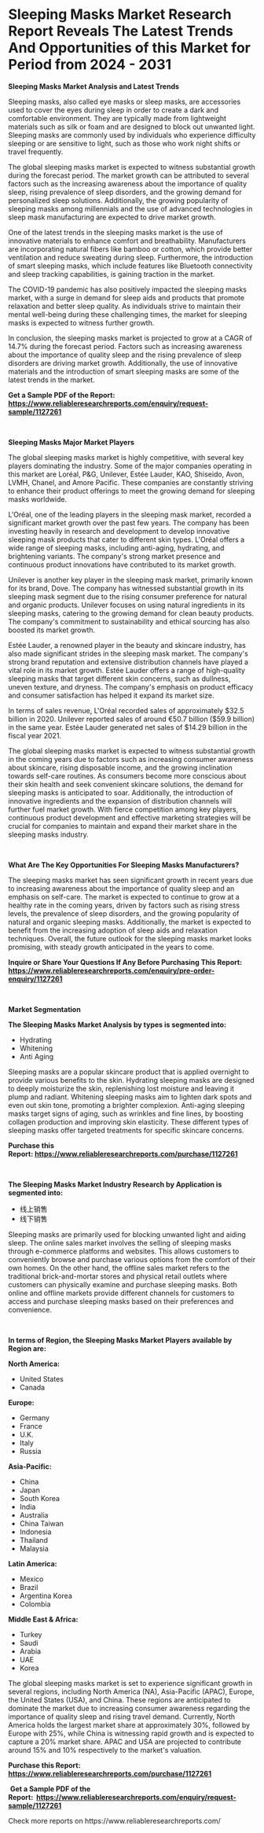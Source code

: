 <p><h1>Sleeping Masks Market Research Report Reveals The Latest Trends And Opportunities of this Market for Period from 2024 - 2031</h1></p><p><strong>Sleeping Masks Market Analysis and Latest Trends</strong></p>
<p><p>Sleeping masks, also called eye masks or sleep masks, are accessories used to cover the eyes during sleep in order to create a dark and comfortable environment. They are typically made from lightweight materials such as silk or foam and are designed to block out unwanted light. Sleeping masks are commonly used by individuals who experience difficulty sleeping or are sensitive to light, such as those who work night shifts or travel frequently.</p><p>The global sleeping masks market is expected to witness substantial growth during the forecast period. The market growth can be attributed to several factors such as the increasing awareness about the importance of quality sleep, rising prevalence of sleep disorders, and the growing demand for personalized sleep solutions. Additionally, the growing popularity of sleeping masks among millennials and the use of advanced technologies in sleep mask manufacturing are expected to drive market growth.</p><p>One of the latest trends in the sleeping masks market is the use of innovative materials to enhance comfort and breathability. Manufacturers are incorporating natural fibers like bamboo or cotton, which provide better ventilation and reduce sweating during sleep. Furthermore, the introduction of smart sleeping masks, which include features like Bluetooth connectivity and sleep tracking capabilities, is gaining traction in the market.</p><p>The COVID-19 pandemic has also positively impacted the sleeping masks market, with a surge in demand for sleep aids and products that promote relaxation and better sleep quality. As individuals strive to maintain their mental well-being during these challenging times, the market for sleeping masks is expected to witness further growth.</p><p>In conclusion, the sleeping masks market is projected to grow at a CAGR of 14.7% during the forecast period. Factors such as increasing awareness about the importance of quality sleep and the rising prevalence of sleep disorders are driving market growth. Additionally, the use of innovative materials and the introduction of smart sleeping masks are some of the latest trends in the market.</p></p>
<p><strong>Get a Sample PDF of the Report:&nbsp; <a href="https://www.reliableresearchreports.com/enquiry/request-sample/1127261">https://www.reliableresearchreports.com/enquiry/request-sample/1127261</a></strong></p>
<p>&nbsp;</p>
<p><strong>Sleeping Masks Major Market Players</strong></p>
<p><p>The global sleeping masks market is highly competitive, with several key players dominating the industry. Some of the major companies operating in this market are Loréal, P&G, Unilever, Estée Lauder, KAO, Shiseido, Avon, LVMH, Chanel, and Amore Pacific. These companies are constantly striving to enhance their product offerings to meet the growing demand for sleeping masks worldwide.</p><p>L'Oréal, one of the leading players in the sleeping mask market, recorded a significant market growth over the past few years. The company has been investing heavily in research and development to develop innovative sleeping mask products that cater to different skin types. L'Oréal offers a wide range of sleeping masks, including anti-aging, hydrating, and brightening variants. The company's strong market presence and continuous product innovations have contributed to its market growth.</p><p>Unilever is another key player in the sleeping mask market, primarily known for its brand, Dove. The company has witnessed substantial growth in its sleeping mask segment due to the rising consumer preference for natural and organic products. Unilever focuses on using natural ingredients in its sleeping masks, catering to the growing demand for clean beauty products. The company's commitment to sustainability and ethical sourcing has also boosted its market growth.</p><p>Estée Lauder, a renowned player in the beauty and skincare industry, has also made significant strides in the sleeping mask market. The company's strong brand reputation and extensive distribution channels have played a vital role in its market growth. Estée Lauder offers a range of high-quality sleeping masks that target different skin concerns, such as dullness, uneven texture, and dryness. The company's emphasis on product efficacy and consumer satisfaction has helped it expand its market size.</p><p>In terms of sales revenue, L'Oréal recorded sales of approximately $32.5 billion in 2020. Unilever reported sales of around €50.7 billion ($59.9 billion) in the same year. Estée Lauder generated net sales of $14.29 billion in the fiscal year 2021.</p><p>The global sleeping masks market is expected to witness substantial growth in the coming years due to factors such as increasing consumer awareness about skincare, rising disposable income, and the growing inclination towards self-care routines. As consumers become more conscious about their skin health and seek convenient skincare solutions, the demand for sleeping masks is anticipated to soar. Additionally, the introduction of innovative ingredients and the expansion of distribution channels will further fuel market growth. With fierce competition among key players, continuous product development and effective marketing strategies will be crucial for companies to maintain and expand their market share in the sleeping masks industry.</p></p>
<p>&nbsp;</p>
<p><strong>What Are The Key Opportunities For Sleeping Masks Manufacturers?</strong></p>
<p><p>The sleeping masks market has seen significant growth in recent years due to increasing awareness about the importance of quality sleep and an emphasis on self-care. The market is expected to continue to grow at a healthy rate in the coming years, driven by factors such as rising stress levels, the prevalence of sleep disorders, and the growing popularity of natural and organic sleeping masks. Additionally, the market is expected to benefit from the increasing adoption of sleep aids and relaxation techniques. Overall, the future outlook for the sleeping masks market looks promising, with steady growth anticipated in the years to come.</p></p>
<p><strong>Inquire or Share Your Questions If Any Before Purchasing This Report: <a href="https://www.reliableresearchreports.com/enquiry/pre-order-enquiry/1127261">https://www.reliableresearchreports.com/enquiry/pre-order-enquiry/1127261</a></strong></p>
<p>&nbsp;</p>
<p><strong>Market Segmentation</strong></p>
<p><strong>The Sleeping Masks Market Analysis by types is segmented into:</strong></p>
<p><ul><li>Hydrating </li><li>Whitening</li><li>Anti Aging</li></ul></p>
<p><p>Sleeping masks are a popular skincare product that is applied overnight to provide various benefits to the skin. Hydrating sleeping masks are designed to deeply moisturize the skin, replenishing lost moisture and leaving it plump and radiant. Whitening sleeping masks aim to lighten dark spots and even out skin tone, promoting a brighter complexion. Anti-aging sleeping masks target signs of aging, such as wrinkles and fine lines, by boosting collagen production and improving skin elasticity. These different types of sleeping masks offer targeted treatments for specific skincare concerns.</p></p>
<p><strong>Purchase this Report:&nbsp;<a href="https://www.reliableresearchreports.com/purchase/1127261">https://www.reliableresearchreports.com/purchase/1127261</a></strong></p>
<p>&nbsp;</p>
<p><strong>The Sleeping Masks Market Industry Research by Application is segmented into:</strong></p>
<p><ul><li>线上销售</li><li>线下销售</li></ul></p>
<p><p>Sleeping masks are primarily used for blocking unwanted light and aiding sleep. The online sales market involves the selling of sleeping masks through e-commerce platforms and websites. This allows customers to conveniently browse and purchase various options from the comfort of their own homes. On the other hand, the offline sales market refers to the traditional brick-and-mortar stores and physical retail outlets where customers can physically examine and purchase sleeping masks. Both online and offline markets provide different channels for customers to access and purchase sleeping masks based on their preferences and convenience.</p></p>
<p>&nbsp;</p>
<p><strong>In terms of Region, the Sleeping Masks Market Players available by Region are:</strong></p>
<p>
    <p> <strong> North America: </strong>
        <ul>
            <li>United States</li>
            <li>Canada</li>
        </ul>
        </p> 
    <p> <strong> Europe: </strong>
        <ul>
            <li>Germany</li>
            <li>France</li>
            <li>U.K.</li>
            <li>Italy</li>
            <li>Russia</li>
        </ul>
        </p> 
    <p> <strong> Asia-Pacific: </strong>
        <ul>
            <li>China</li>
            <li>Japan</li>
            <li>South Korea</li>
            <li>India</li>
            <li>Australia</li>
            <li>China Taiwan</li>
            <li>Indonesia</li>
            <li>Thailand</li>
            <li>Malaysia</li>
        </ul>
        </p> 
    <p> <strong> Latin America: </strong>
        <ul>
            <li>Mexico</li>
            <li>Brazil</li>
            <li>Argentina Korea</li>
            <li>Colombia</li>
        </ul>
        </p> 
    <p> <strong> Middle East & Africa: </strong>
        <ul>
            <li>Turkey</li>
            <li>Saudi</li>
            <li>Arabia</li>
            <li>UAE</li>
            <li>Korea</li>
        </ul>
    </p>
    </p>
<p><p>The global sleeping masks market is set to experience significant growth in several regions, including North America (NA), Asia-Pacific (APAC), Europe, the United States (USA), and China. These regions are anticipated to dominate the market due to increasing consumer awareness regarding the importance of quality sleep and rising travel demand. Currently, North America holds the largest market share at approximately 30%, followed by Europe with 25%, while China is witnessing rapid growth and is expected to capture a 20% market share. APAC and USA are projected to contribute around 15% and 10% respectively to the market's valuation.</p></p>
<p><strong>Purchase this Report: <a href="https://www.reliableresearchreports.com/purchase/1127261">https://www.reliableresearchreports.com/purchase/1127261</a></strong></p>
<p>&nbsp;<strong>Get a Sample PDF of the Report:&nbsp;&nbsp;<a href="https://www.reliableresearchreports.com/enquiry/request-sample/1127261">https://www.reliableresearchreports.com/enquiry/request-sample/1127261</a></strong></p>
<p><strong></strong></p>
<p>Check more reports on https://www.reliableresearchreports.com/</p>